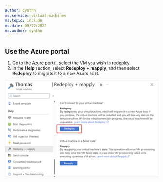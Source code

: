 ```yaml
---
author: cynthn
ms.service: virtual-machines
ms.topic: include
ms.date: 09/22/2022
ms.author: cynthn
---
```

## Use the Azure portal
1. Go to the [Azure portal](https://portal.azure.com), select the VM you wish to redeploy.
1. In the **Help** section, select **Redeploy + reapply**, and then select **Redeploy** to migrate it to a new Azure host.

  ![The image shows the redeploy and reapply option.](../../azure/virtual-machines/windows/media/virtual-machines-common-redeploy-to-new-node/redeploy-reapply.png)
